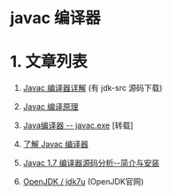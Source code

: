 
javac 编译器
===============

# 1. 文章列表

1. [Javac 编译器详解](http://blog.csdn.net/tanga842428/article/details/52384127) (有 jdk-src 源码下载)

2. [Javac 编译原理](http://www.cnblogs.com/wade-luffy/p/5925728.html)

3. [Java编译器 -- javac.exe](http://blog.csdn.net/u011983531/article/details/49430153) [转载]

4. [了解 Javac 编译器](http://bravecs.iteye.com/blog/1781968)

5. [Javac 1.7 编译器源码分析--简介与安装](http://blog.csdn.net/chief1985/article/details/2224311)

6. [OpenJDK / jdk7u](http://hg.openjdk.java.net/jdk7u) (OpenJDK官网)
